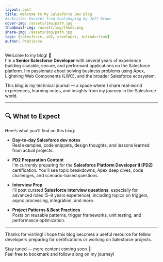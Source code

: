 ```yaml
---
layout: post
title: Welcome to My Salesforce Dev Blog
#subtitle: Excerpt from Soulshaping by Jeff Brown
cover-img: /assets/img/path.jpg
thumbnail-img: /assets/img/thumb.png
share-img: /assets/img/path.jpg
tags: [salesforce, pd2, developer, introduction]
author: Pratiksha
---
```


Welcome to my blog! 👋  
I'm a **Senior Salesforce Developer** with several years of experience building scalable, secure, and performant applications on the Salesforce platform. I’m passionate about solving business problems using Apex, Lightning Web Components (LWC), and the broader Salesforce ecosystem.

This blog is my technical journal — a space where I share real-world experiences, learning notes, and insights from my journey in the Salesforce world.

---

## 🔍 What to Expect

Here’s what you’ll find on this blog:

- **Day-to-day Salesforce dev notes**  
  Real examples, code snippets, design thoughts, and lessons learned from actual projects.

- **PD2 Preparation Content**  
  I'm currently preparing for the **Salesforce Platform Developer II (PD2)** certification. You'll see topic breakdowns, Apex deep dives, code challenges, and scenario-based questions.

- **Interview Prep**  
  I’ll post curated **Salesforce interview questions**, especially for advanced roles (5–8 years experience), including topics on triggers, async processing, integration, and more.

- **Project Patterns & Best Practices**  
  Posts on reusable patterns, trigger frameworks, unit testing, and performance optimization.

---

Thanks for visiting! I hope this blog becomes a useful resource for fellow developers preparing for certifications or working on Salesforce projects.

Stay tuned — more content coming soon 🚀  
Feel free to bookmark and follow along on my journey!
